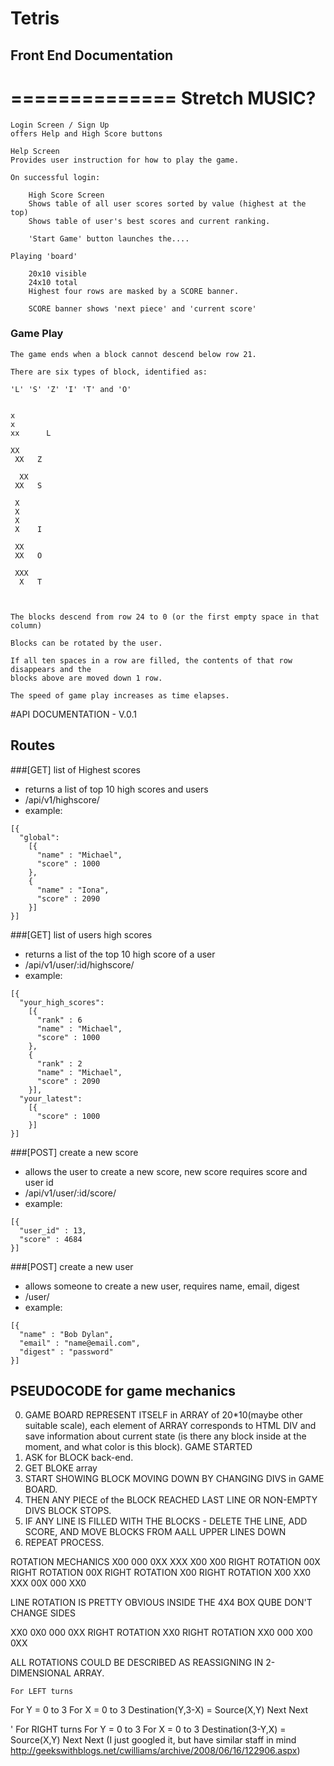 # Tetris

## Front End Documentation

==============
Stretch MUSIC?
==============


	Login Screen / Sign Up
	offers Help and High Score buttons

	Help Screen
	Provides user instruction for how to play the game.

	On successful login:

		High Score Screen
		Shows table of all user scores sorted by value (highest at the top)
		Shows table of user's best scores and current ranking.

		'Start Game' button launches the....

	Playing 'board'

		20x10 visible
		24x10 total
		Highest four rows are masked by a SCORE banner.

		SCORE banner shows 'next piece' and 'current score'


### Game Play

	The game ends when a block cannot descend below row 21.

	There are six types of block, identified as:

	'L' 'S' 'Z' 'I' 'T' and 'O'


	x
	x
	xx		L

	XX
	 XX   Z

	  XX
	 XX   S

	 X
	 X
	 X
	 X    I

	 XX
	 XX   O

	 XXX
	  X   T



	The blocks descend from row 24 to 0 (or the first empty space in that column)

	Blocks can be rotated by the user.

	If all ten spaces in a row are filled, the contents of that row disappears and the
	blocks above are moved down 1 row.

	The speed of game play increases as time elapses.


#API DOCUMENTATION - V.0.1

## Routes

###[GET] list of Highest scores
- returns a list of top 10 high scores and users
- /api/v1/highscore/
- example:
```
[{
  "global":
    [{
      "name" : "Michael",
      "score" : 1000
    },
    {
      "name" : "Iona",
      "score" : 2090
    }]
}]
```

###[GET] list of users high scores
- returns a list of the top 10 high score of a user
- /api/v1/user/:id/highscore/
- example:
```
[{
  "your_high_scores":
    [{
      "rank" : 6
      "name" : "Michael",
      "score" : 1000
    },
    {
      "rank" : 2
      "name" : "Michael",
      "score" : 2090
    }],
  "your_latest":
    [{
      "score" : 1000
    }]
}]
```

###[POST] create a new score
- allows the user to create a new score, new score requires score and user id
- /api/v1/user/:id/score/
- example:
```
[{
  "user_id" : 13,
  "score" : 4684
}]
```

###[POST] create a new user
- allows someone to create a new user, requires name, email, digest
- /user/
- example:
```
[{
  "name" : "Bob Dylan",
  "email" : "name@email.com",
  "digest" : "password"
}]
```



## PSEUDOCODE for game mechanics
  0. GAME BOARD REPRESENT ITSELF in ARRAY of 20*10(maybe other suitable scale),
  each element of ARRAY corresponds to HTML DIV and save information about current state
  (is there any block inside at the moment, and what color is this block).
  GAME STARTED
  1. ASK for BLOCK back-end.
  2. GET BLOKE array
  3. START SHOWING BLOCK MOVING DOWN BY CHANGING DIVS in GAME BOARD.
  4. THEN ANY PIECE of the BLOCK REACHED LAST LINE OR NON-EMPTY DIVS BLOCK STOPS.
  5. IF ANY LINE IS FILLED WITH THE BLOCKS - DELETE THE LINE, ADD SCORE, AND MOVE BLOCKS FROM AALL UPPER LINES DOWN
  6. REPEAT PROCESS.

  ROTATION MECHANICS
  X00                   000                 0XX                 XXX                 X00
  X00  RIGHT ROTATION   00X  RIGHT ROTATION 00X RIGHT ROTATION  X00 RIGHT ROTATION  X00
  XX0                   XXX                 00X                 000                 XX0

  LINE ROTATION IS PRETTY OBVIOUS INSIDE THE 4X4 BOX
  QUBE DON'T CHANGE SIDES

  XX0                0X0                000
  0XX RIGHT ROTATION XX0 RIGHT ROTATION XX0
  000                X00                0XX

  ALL ROTATIONS COULD BE DESCRIBED AS REASSIGNING IN 2-DIMENSIONAL ARRAY.

    For LEFT turns
For Y = 0 to 3
    For X = 0 to 3
        Destination(Y,3-X) = Source(X,Y)
    Next
Next

' For RIGHT turns
For Y = 0 to 3
    For X = 0 to 3
        Destination(3-Y,X) = Source(X,Y)
    Next
Next
(I just googled it, but have similar staff in mind http://geekswithblogs.net/cwilliams/archive/2008/06/16/122906.aspx)
